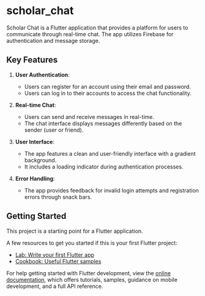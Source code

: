 # scholar_chat

Scholar Chat is a Flutter application that provides a platform for users to communicate through real-time chat. The app utilizes Firebase for authentication and message storage.

## Key Features

1. **User Authentication**:

   - Users can register for an account using their email and password.
   - Users can log in to their accounts to access the chat functionality.

2. **Real-time Chat**:

   - Users can send and receive messages in real-time.
   - The chat interface displays messages differently based on the sender (user or friend).

3. **User Interface**:

   - The app features a clean and user-friendly interface with a gradient background.
   - It includes a loading indicator during authentication processes.

4. **Error Handling**:
   - The app provides feedback for invalid login attempts and registration errors through snack bars.

## Getting Started

This project is a starting point for a Flutter application.

A few resources to get you started if this is your first Flutter project:

- [Lab: Write your first Flutter app](https://docs.flutter.dev/get-started/codelab)
- [Cookbook: Useful Flutter samples](https://docs.flutter.dev/cookbook)

For help getting started with Flutter development, view the
[online documentation](https://docs.flutter.dev/), which offers tutorials,
samples, guidance on mobile development, and a full API reference.
